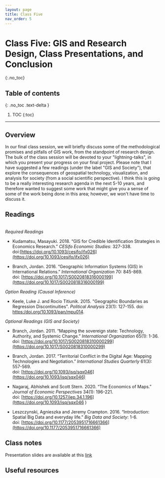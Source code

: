 ```yaml
---
layout: page
title: Class Five
nav_order: 5
---
```


# Class Five: GIS and Research Design, Class Presentations, and Conclusion
{:.no_toc}

## Table of contents
{: .no_toc .text-delta }

1. TOC
{:toc}

---

## Overview

In our final class session, we will briefly discuss some of the methodological promises and pitfalls of GIS work, from the standpoint of research design. The bulk of the class session will be devoted to your "lightning-talks", in which you present your progress on your final project. Please note that I have suggested a few readings (under the label "GIS and Society"), that explore the consequences of geospatial technology, visualization, and analysis for society (from a social scientific perspective). I think this is going to be a really interesting research agenda in the next 5-10 years, and therefore wanted to suggest some work that might give you a  sense of some of the work being done in this area; however, we won't have time to discuss it. 

## Readings
\
*Required Readings*

* Kudamatsu, Masayuki. 2018. “GIS for Credible Identification Strategies in Economics Research.” *CESifo Economic Studies*: 327-338.\
doi:[https://doi.org/10.1093/cesifo/ifx026](https://doi.org/10.1093/cesifo/ifx026)

* Branch, Jordan. 2016. “Geographic Information Systems (GIS) in International Relations.” *International Organization* 70: 845-869.\
doi: [https://doi.org/10.1017/S0020818316000199](https://doi.org/10.1017/S0020818316000199)

*Option Reading (Causal Inference)*

* Keele, Luke J. and Rocio Titiunik. 2015. "Geographic Boundaries as Regression Discontinuities". *Political Analysis* 23(1): 127-155. doi: [https:/doi.org/10.1093/pan/mpu014](https:/doi.org/10.1093/pan/mpu014). 

*Optional Readings (GIS and Society)*

* Branch, Jordan. 2011. “Mapping the sovereign state: Technology, Authority, and Systemic Change.” *International Organization* 65(1): 1-36.\
doi: [https://doi.org/10.1017/S0020818310000299](https://doi.org/10.1017/S0020818310000299)

* Branch, Jordan. 2017. “Territorial Conflict in the Digital Age: Mapping Technologies and Negotiation.” *International Studies Quarterly* 61(3): 557-569.\
doi: [https://doi.org/10.1093/isq/sqx046](https://doi.org/10.1093/isq/sqx046)

* Nagaraj, Abhishek and Scott Stern. 2020. “The Economics of Maps.” *Journal of Economic Perspectives* 34(1): 196-221.\
doi: [https://doi.org/10.1257/jep.34.1.196](https://doi.org/10.1093/isq/sqx046 ) 

* Leszczynski, Agnieszka and Jeremy Crampton. 2016. “Introduction: Spatial Big Data and everyday life.” *Big Data and Society*: 1-6.\
doi: [https://doi.org/10.1177/2053951716661366](https://doi.org/10.1177/2053951716661366)

## Class notes

Presentation slides are available at this [link](class_notes/class5/presentation/class5_presentation.html)

## Useful resources




